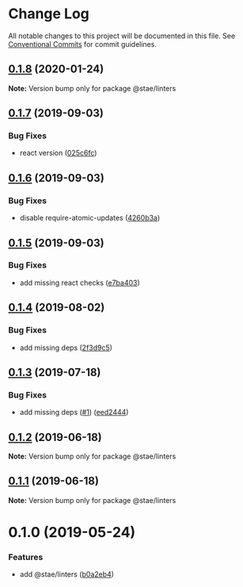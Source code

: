 # Change Log

All notable changes to this project will be documented in this file.
See [Conventional Commits](https://conventionalcommits.org) for commit guidelines.

## [0.1.8](https://github.com/staeco/modules/compare/@stae/linters@0.1.7...@stae/linters@0.1.8) (2020-01-24)

**Note:** Version bump only for package @stae/linters





## [0.1.7](https://github.com/staeco/modules/compare/@stae/linters@0.1.6...@stae/linters@0.1.7) (2019-09-03)


### Bug Fixes

* react version ([025c6fc](https://github.com/staeco/modules/commit/025c6fc))





## [0.1.6](https://github.com/staeco/modules/compare/@stae/linters@0.1.5...@stae/linters@0.1.6) (2019-09-03)


### Bug Fixes

* disable require-atomic-updates ([4260b3a](https://github.com/staeco/modules/commit/4260b3a))





## [0.1.5](https://github.com/staeco/modules/compare/@stae/linters@0.1.4...@stae/linters@0.1.5) (2019-09-03)


### Bug Fixes

* add missing react checks ([e7ba403](https://github.com/staeco/modules/commit/e7ba403))





## [0.1.4](https://github.com/staeco/modules/compare/@stae/linters@0.1.3...@stae/linters@0.1.4) (2019-08-02)


### Bug Fixes

* add missing deps ([2f3d9c5](https://github.com/staeco/modules/commit/2f3d9c5))





## [0.1.3](https://github.com/staeco/modules/compare/@stae/linters@0.1.2...@stae/linters@0.1.3) (2019-07-18)


### Bug Fixes

* add missing deps ([#1](https://github.com/staeco/modules/issues/1)) ([eed2444](https://github.com/staeco/modules/commit/eed2444))





## [0.1.2](https://github.com/staeco/modules/compare/@stae/linters@0.1.1...@stae/linters@0.1.2) (2019-06-18)

**Note:** Version bump only for package @stae/linters





## [0.1.1](https://github.com/staeco/modules/compare/@stae/linters@0.1.0...@stae/linters@0.1.1) (2019-06-18)

**Note:** Version bump only for package @stae/linters





# 0.1.0 (2019-05-24)


### Features

* add @stae/linters ([b0a2eb4](https://github.com/staeco/modules/commit/b0a2eb4))
